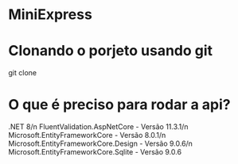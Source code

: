 # MiniExpress

# Clonando o porjeto usando git

git clone 

# O que é preciso para rodar a api?

.NET 8/n
FluentValidation.AspNetCore - Versão 11.3.1/n
Microsoft.EntityFrameworkCore - Versão 8.0.1/n
Microsoft.EntityFrameworkCore.Design - Versão 9.0.6/n
Microsoft.EntityFrameworkCore.Sqlite - Versão 9.0.6
